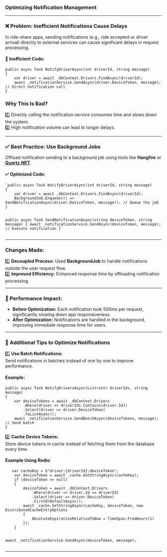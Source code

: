 <h3 id="optimizing-notification-management-in-asp.net-core-ride-share-applications"><strong>Optimizing Notification Management </strong></h3>
<hr>
<h3 id="❌-problem-inefficient-notifications-cause-delays"><strong>❌ Problem: Inefficient Notifications Cause Delays</strong></h3>
<p>In ride-share apps, sending notifications (e.g., ride accepted or driver arrival) directly to external services can cause significant delays in request processing.</p>
<h4 id="🚫-inefficient-code">🚫 <strong>Inefficient Code:</strong></h4>
<pre><code>public async Task NotifyDriverAsync(int driverId, string message)
{
    var driver = await _dbContext.Drivers.FindAsync(driverId);
    await _notificationService.SendAsync(driver.DeviceToken, message); // Direct notification call
}
</code></pre>
<h3 id="why-this-is-bad"><strong>Why This Is Bad?</strong></h3>
<p>1️⃣ Directly calling the notification service consumes time and slows down the system.<br>
2️⃣ High notification volume can lead to longer delays.</p>
<hr>
<h3 id="✅-best-practice-use-background-jobs"><strong>✅ Best Practice: Use Background Jobs</strong></h3>
<p>Offload notification sending to a background job using tools like <strong>Hangfire</strong> or <strong><a href="http://Quartz.NET">Quartz.NET</a></strong>.</p>
<h4 id="✅-optimized-code">✅ <strong>Optimized Code:</strong></h4>
<pre><code>`public async Task NotifyDriverAsync(int driverId, string message)
{
    var driver = await _dbContext.Drivers.FindAsync(driverId);
    BackgroundJob.Enqueue(() =&gt; SendNotificationAsync(driver.DeviceToken, message)); // Queue the job
}

public async Task SendNotificationAsync(string deviceToken, string message)
{
    await _notificationService.SendAsync(deviceToken, message); // Execute notification
}`
</code></pre>
<hr>
<h3 id="changes-made"><strong>Changes Made:</strong></h3>
<p>1️⃣ <strong>Decoupled Process:</strong> Used <strong>BackgroundJob</strong> to handle notifications outside the user request flow.<br>
2️⃣ <strong>Improved Efficiency:</strong> Enhanced response time by offloading notification processing.</p>
<hr>
<h3 id="🚀-performance-impact"><strong>🚀 Performance Impact:</strong></h3>
<ul>
<li><strong>Before Optimization:</strong> Each notification took 500ms per request, significantly slowing down app responsiveness.</li>
<li><strong>After Optimization:</strong> Notifications are handled in the background, improving immediate response time for users.</li>
</ul>
<hr>
<h3 id="🔧-additional-tips-to-optimize-notifications"><strong>🔧 Additional Tips to Optimize Notifications</strong></h3>
<p>1️⃣ <strong>Use Batch Notifications:</strong><br>
Send notifications in batches instead of one by one to improve performance.</p>
<h4 id="example">Example:</h4>
<pre><code>public async Task NotifyDriversAsync(List&lt;int&gt; driverIds, string message)
{
    var deviceTokens = await _dbContext.Drivers
        .Where(driver =&gt; driverIds.Contains(driver.Id))
        .Select(driver =&gt; driver.DeviceToken)
        .ToListAsync();
    await _notificationService.SendBatchAsync(deviceTokens, message); // Send batch
}
</code></pre>
<p>2️⃣ <strong>Cache Device Tokens:</strong><br>
Store device tokens in cache instead of fetching them from the database every time.</p>
<h4 id="example-using-redis">Example Using Redis:</h4>
<pre><code>   var cacheKey = $"driver:{driverId}:deviceToken";
    var deviceToken = await _cache.GetStringAsync(cacheKey);
    if (deviceToken == null)
    {
        deviceToken = await _dbContext.Drivers
            .Where(driver =&gt; driver.Id == driverId)
            .Select(driver =&gt; driver.DeviceToken)
            .FirstOrDefaultAsync();
        await _cache.SetStringAsync(cacheKey, deviceToken, new DistributedCacheEntryOptions
        {
            AbsoluteExpirationRelativeToNow = TimeSpan.FromHours(1)
        });
    }

await _notificationService.SendAsync(deviceToken, message);
</code></pre>
<hr>

